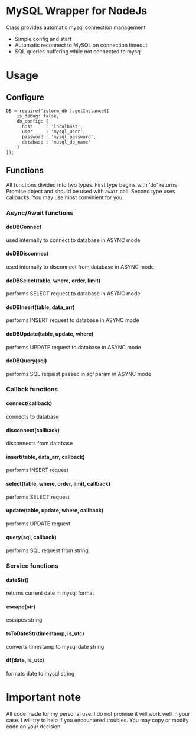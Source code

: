 # MySQL Wrapper for NodeJs
Class provides automatic mysql connection management

- Simple config and start
- Automatic reconnect to MySQL on connection timeout
- SQL queries buffering while not connected to mysql

# Usage
## Configure
```
DB = require('istorm_db').getInstance({
    is_debug: false,
    db_config: {
      host     : 'localhost',
      user     : 'mysql_user',
      password : 'mysql_password',
      database : 'musql_db_name'
    }
});
```

## Functions
All functions divided into two types. First type begins with 'do' returns Promise object and should be used with `await` call. Second type uses callbacks. You may use most convinient for you.

### Async/Await functions

#### doDBConnect
used internally to connect to database in ASYNC mode

#### doDBDisconnect
used internally to disconnect from database in ASYNC mode

#### doDBSelect(table, where, order, limit)
performs SELECT request to database in ASYNC mode

#### doDBInsert(table, data_arr)
performs INSERT request to database in ASYNC mode

#### doDBUpdate(table, update, where)
performs UPDATE request to database in ASYNC mode

#### doDBQuery(sql)
performs SQL request passed in _sql_ param in ASYNC mode

### Callbck functions

#### connect(callback)
connects to database

#### disconnect(callback)
disconnects from database

#### insert(table, data_arr, callback)
performs INSERT request

#### select(table, where, order, limit, callback)
performs SELECT request

#### update(table, update, where, callback)
performs UPDATE request

#### query(sql, callback)
performs SQL request from string

### Service functions

####  dateStr()
returns current date in mysql format

#### escape(str)
escapes string

#### tsToDateStr(timestamp, is_utc)
converts timestamp to mysql date string

#### df(date, is_utc)
formats date to mysql string

# Important note
All code made for my personal use. I do not promise it will work well in your case. I will try to help if you encountered troubles. You may copy or modify code on your decision.
